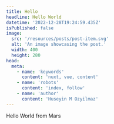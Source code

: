 ```yaml
---
title: Hello
headline: Hello World
datetime: '2022-12-28T19:24:59.435Z'
isPublished: false
image: 
  src: '/resources/posts/post-item.svg'
  alt: 'An image showcasing the post.'
  width: 400
  height: 280
head:
  meta:
    - name: 'keywords'
      content: 'nuxt, vue, content'
    - name: 'robots'
      content: 'index, follow'
    - name: 'author'
      content: 'Huseyin M Ozyilmaz'
---
```


Hello World from Mars